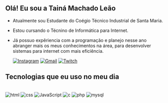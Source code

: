 ## Olá! Eu sou a Tainá Machado Leão

- Atualmente sou Estudante do Coégio Técnico Industrial de Santa Maria.
- Estou cursando o Técnino de Informática para Internet.
- Já possuo expêriencia com a programação e planejo nesse ano abranger mais os meus conhecimentos na área, para desenvolver sistemas para internet com mais eficiência.

   [![Instagram](https://img.shields.io/badge/Instagram-E4405F?style=for-the-badge&logo=instagram&logoColor=white)](https://instagram.com/machadoleaot@gmail.com)
   [![Gmail](https://img.shields.io/badge/Gmail-D14836?style=for-the-badge&logo=gmail&logoColor=white)](https://instagram.com/machadoleaot@gmail.com)
   [![Twitch](https://img.shields.io/badge/Twitch-9146FF?style=for-the-badge&logo=twitch&logoColor=white)](https://twitch.tv/machadoleaot)

## Tecnologias que eu uso no meu dia

<div style="display: inline_block"><br/>
  <img align="center" alt="html" src="https://img.shields.io/badge/HTML-239120?style=for-the-badge&logo=html5&logoColor=white"/>
  <img align="center" alt="css" src="https://img.shields.io/badge/CSS-239120?&style=for-the-badge&logo=css3&logoColor=white"/>
    <img align="center" alt="JavaScript" src="https://img.shields.io/badge/JavaScript-F7DF1E?style=for-the-badge&logo=javascript&logoColor=black"/>
  <img align="center" alt="c" src="https://img.shields.io/badge/C-00599C?style=for-the-badge&logo=c&logoColor=white"/>
  <img align="center" alt="php" src="https://img.shields.io/badge/PHP-777BB4?style=for-the-badge&logo=php&logoColor=white"/>
  <img align="center" alt="mysql" src="https://img.shields.io/badge/MySQL-00000F?style=for-the-badge&logo=mysql&logoColor=white"/>
</div>


